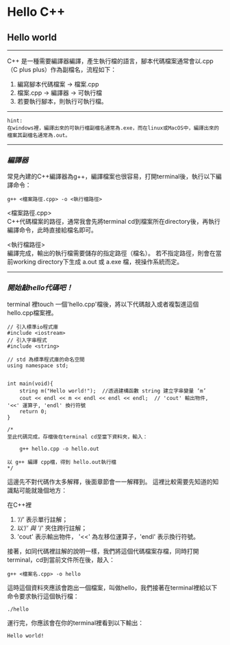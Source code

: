 # Hello C++

## Hello world
----
C++ 是一種需要編譯器編譯，產生執行檔的語言，腳本代碼檔案通常會以.cpp （C plus plus）作為副檔名，流程如下：

1. 編寫腳本代碼檔案 -> 檔案.cpp
2. 檔案.cpp -> 編譯器 -> 可執行檔
3. 若要執行腳本，則執行可執行檔。
----
    hint: 
    在windows裡，編譯出來的可執行檔副檔名通常為.exe，而在linux或MacOS中，編譯出來的檔案其副檔名通常為.out。
----

### *編譯器*
常見內建的C++編譯器為g++，編譯檔案也很容易，打開terminal後，執行以下編譯命令：

    g++ <檔案路徑.cpp> -o <執行檔路徑>

<檔案路徑.cpp>  
    C++代碼檔案的路徑，通常我會先將terminal cd到檔案所在directory後，再執行編譯命令，此時直接給檔名即可。  

<執行檔路徑>  
    編譯完成，輸出的執行檔需要儲存的指定路徑（檔名）。
    若不指定路徑，則會在當前working directory下生成 a.out 或 a.exe 檔，視操作系統而定。
  
----
### *開始敲hello代碼吧！*  

terminal 裡touch 一個'hello.cpp'檔後，將以下代碼敲入或者複製進這個hello.cpp檔案裡。

    // 引入標準io程式庫
    #include <iostream>
    // 引入字串程式
    #include <string>

    // std 為標準程式庫的命名空間
    using namespace std;


    int main(void){
        string m("Hello world!");  //透過建構函數 string 建立字串變量 ‘m’
        cout << endl << m << endl << endl << endl;  // 'cout' 輸出物件, '<<' 運算子, 'endl' 換行符號
        return 0;
    }

    /*
    至此代碼完成，存檔後在terminal cd至當下資料夾，輸入：

        g++ hello.cpp -o hello.out
        
    以 g++ 編譯 cpp檔，得到 hello.out執行檔
    */

這邊先不對代碼作太多解釋，後面章節會一一解釋到。
這裡比較需要先知道的知識點可能就幾個地方：  

在C++裡 
1. ‘//’ 表示單行註解；
2. 以‘/*’ 與 '*/' 夾住跨行註解；
3. 'cout' 表示輸出物件， '<<' 為左移位運算子，'endl' 表示換行符號。

接著，如同代碼裡註解的說明一樣，我們將這個代碼檔案存檔，同時打開terminal，cd到當前文件所在後，敲入：  

    g++ <檔案名.cpp> -o hello

這時這個資料夾應該會跑出一個檔案，叫做hello，我們接著在terminal裡給以下命令要求執行這個執行檔：

    ./hello

運行完，你應該會在你的terminal裡看到以下輸出：

    Hello world!
